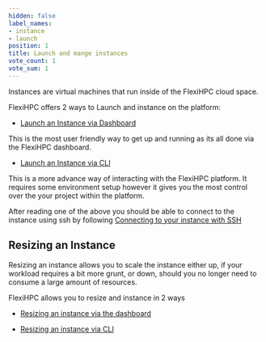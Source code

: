 ```yaml
---
hidden: false
label_names:
- instance
- launch
position: 1
title: Launch and mange instances
vote_count: 1
vote_sum: 1
---
```


Instances are virtual machines that run inside of the FlexiHPC cloud space.

FlexiHPC offers 2 ways to Launch and instance on the platform:

- [Launch an Instance via Dashboard](launch-an-instance-via-dashboard.md)

This is the most user friendly way to get up and running as its all done via the FlexiHPC dashboard. 

- [Launch an Instance via CLI](launch-an-instance-via-cli.md)

This is a more advance way of interacting with the FlexiHPC platform. It requires some environment setup however it gives you the most control over the your project within the platform.

After reading one of the above you should be able to connect to the instance using ssh by following [Connecting to your instance with SSH](connect-to-instance-ssh.md)

## Resizing an Instance

Resizing an instance allows you to scale the instance either up, if your workload requires a bit more grunt, or down, should you no longer need to consume a large amount of resources.

FlexiHPC allows you to resize and instance in 2 ways

- [Resizing an instance via the dashboard](resizing-an-Instance-via-the-dashboard.md)

- [Resizing an instance via CLI](resizing-an-Instance-via-cli.md)